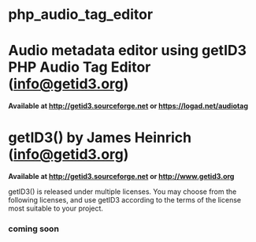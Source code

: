 # php_audio_tag_editor
Audio metadata editor using getID3
PHP Audio Tag Editor (<info@getid3.org>)
===
**Available at <http://getid3.sourceforge.net> or <https://logad.net/audiotag>**


getID3() by James Heinrich (<info@getid3.org>)
===
**Available at <http://getid3.sourceforge.net> or <http://www.getid3.org>**

getID3() is released under multiple licenses. You may choose from the following licenses, and use getID3 according to the terms of the license most suitable to your project.

### coming soon
